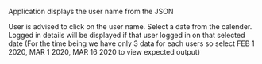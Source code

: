 Application displays the user name from the JSON

User is advised to click on the user name.
Select a date from the calender.
Logged in details will be displayed if that user logged in on that selected date
(For the time being we have only 3 data for each users so select FEB 1 2020, MAR 1 2020, MAR 16 2020 to view expected output)
